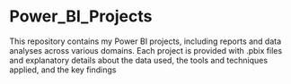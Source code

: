 # Power_BI_Projects
This repository contains my Power BI projects, including reports and data analyses across various domains. Each project is provided with .pbix files and explanatory details about the data used, the tools and techniques applied, and the key findings
